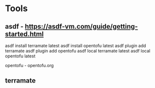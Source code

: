 # Tools
## asdf - https://asdf-vm.com/guide/getting-started.html
asdf install terramate latest
asdf install opentofu latest
asdf plugin add terramate
asdf plugin add opentofu
asdf local terramate latest
asdf local opentofu latest


opentofu - opentofu.org
## terramate


